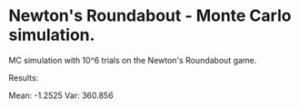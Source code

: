 # Newton's Roundabout - Monte Carlo simulation. 
MC simulation with 10^6 trials on the Newton's Roundabout game.
<p></p>
Results:
<p></p>
Mean: -1.2525
Var: 360.856
